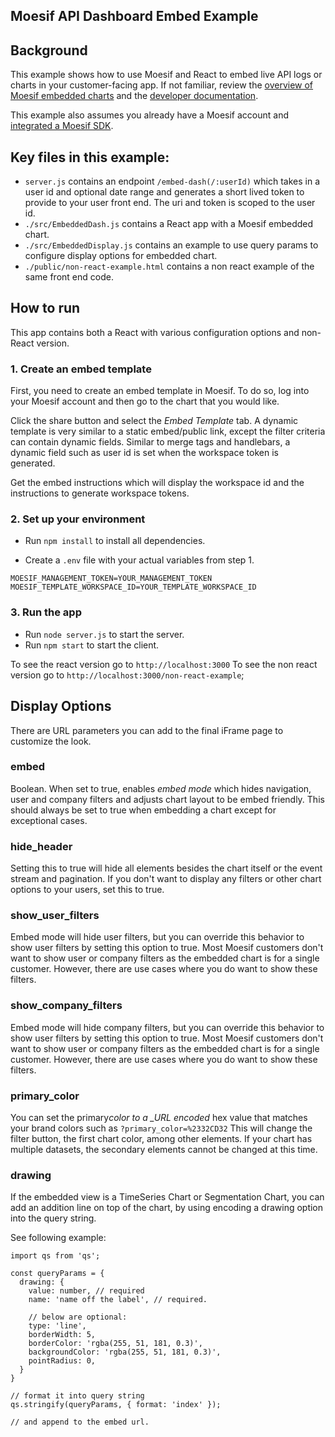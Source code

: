 ## Moesif API Dashboard Embed Example

## Background

This example shows how to use Moesif and React to embed live API logs or charts in your customer-facing app.
If not familiar, review the [overview of Moesif embedded charts](https://www.moesif.com/features/embedded-api-logs)
and the [developer documentation](https://www.moesif.com/docs/api-dashboards/embed-templates/).

This example also assumes you already have a Moesif account and [integrated a Moesif SDK](https://www.moesif.com/implementation).

## Key files in this example:

- `server.js` contains an endpoint `/embed-dash(/:userId)` which takes in a user id and optional date range and generates a short lived token to provide to your user front end. The uri and token is scoped to the user id.
- `./src/EmbeddedDash.js` contains a React app with a Moesif embedded chart.
- `./src/EmbeddedDisplay.js` contains an example to use query params to configure display options for embedded chart.
- `./public/non-react-example.html` contains a non react example of the same front end code.

## How to run

This app contains both a React with various configuration options and non-React version.

### 1. Create an embed template

First, you need to create an embed template in Moesif. To do so, log into your Moesif account and then go to the chart that you would like.

Click the share button and select the _Embed Template_ tab. A dynamic template
is very similar to a static embed/public link, except the filter criteria can contain dynamic fields.
Similar to merge tags and handlebars, a dynamic field such as user id is set when the workspace token is generated.

Get the embed instructions which will display the workspace id and the instructions to generate workspace tokens.

### 2. Set up your environment

- Run `npm install` to install all dependencies.

- Create a `.env` file with your actual variables from step 1.

```
MOESIF_MANAGEMENT_TOKEN=YOUR_MANAGEMENT_TOKEN
MOESIF_TEMPLATE_WORKSPACE_ID=YOUR_TEMPLATE_WORKSPACE_ID
```

### 3. Run the app

- Run `node server.js` to start the server.
- Run `npm start` to start the client.

To see the react version go to `http://localhost:3000`
To see the non react version go to `http://localhost:3000/non-react-example`;

## Display Options

There are URL parameters you can add to the final iFrame page to customize the look.

### embed

Boolean. When set to true, enables _embed mode_ which hides navigation, user and company filters and adjusts chart layout to be embed friendly.
This should always be set to true when embedding a chart except for exceptional cases.

### hide_header

Setting this to true will hide all elements besides the chart itself or the event stream and pagination.
If you don't want to display any filters or other chart options to your users, set this to true.

### show_user_filters

Embed mode will hide user filters, but you can override this behavior to show user filters by setting this option to true.
Most Moesif customers don't want to show user or company filters as the embedded chart
is for a single customer. However, there are use cases where you do want to show these filters.

### show_company_filters

Embed mode will hide company filters, but you can override this behavior to show user filters by setting this option to true.
Most Moesif customers don't want to show user or company filters as the embedded chart
is for a single customer. However, there are use cases where you do want to show these filters.

### primary_color

You can set the primary*color to a \_URL encoded* hex value that matches your brand colors such as `?primary_color=%2332CD32`
This will change the filter button, the first chart color, among other elements. If your chart has multiple datasets,
the secondary elements cannot be changed at this time.

### drawing

If the embedded view is a TimeSeries Chart or Segmentation Chart, you can add an addition line
on top of the chart, by using encoding a drawing option into the query string.

See following example:

```
import qs from 'qs';

const queryParams = {
  drawing: {
    value: number, // required
    name: 'name off the label', // required.

    // below are optional:
    type: 'line',
    borderWidth: 5,
    borderColor: 'rgba(255, 51, 181, 0.3)',
    backgroundColor: 'rgba(255, 51, 181, 0.3)',
    pointRadius: 0,
  }
}

// format it into query string
qs.stringify(queryParams, { format: 'index' });

// and append to the embed url.
```
